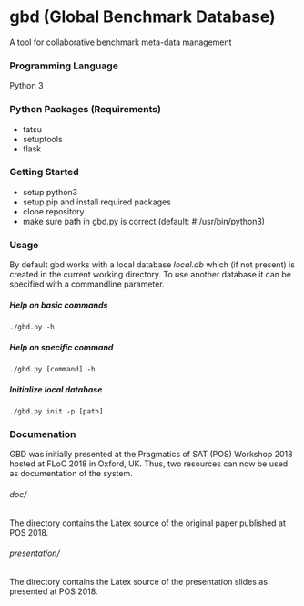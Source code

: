 # gbd (Global Benchmark Database)
A tool for collaborative benchmark meta-data management

### Programming Language
Python 3

### Python Packages (Requirements)
- tatsu
- setuptools
- flask

### Getting Started
- setup python3
- setup pip and install required packages
- clone repository
- make sure path in gbd.py is correct (default: #!/usr/bin/python3)

### Usage
By default gbd works with a local database *local.db* which (if not present) is created in the current working directory. To use another database it can be specified with a commandline parameter.

##### Help on basic commands
	./gbd.py -h

##### Help on specific command
	./gbd.py [command] -h

##### Initialize local database
	./gbd.py init -p [path]

### Documenation
GBD was initially presented at the Pragmatics of SAT (POS) Workshop 2018 hosted at FLoC 2018 in Oxford, UK. Thus, two resources can now be used as documentation of the system. 

###### doc/
The directory contains the Latex source of the original paper published at POS 2018.

###### presentation/ 
The directory contains the Latex source of the presentation slides as presented at POS 2018.
